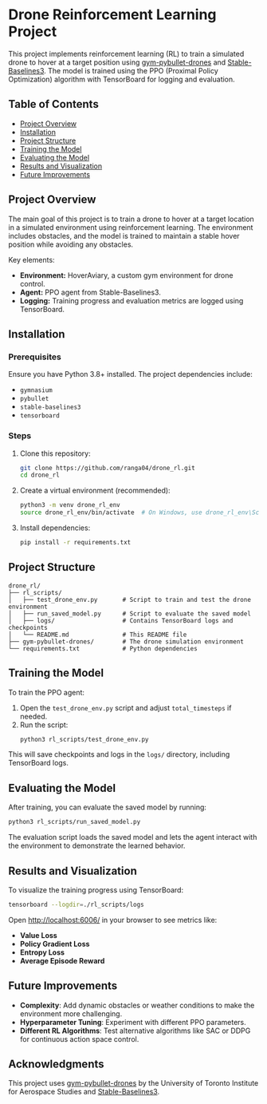 


# Drone Reinforcement Learning Project

This project implements reinforcement learning (RL) to train a simulated drone to hover at a target position using [gym-pybullet-drones](https://github.com/utiasDSL/gym-pybullet-drones) and [Stable-Baselines3](https://stable-baselines3.readthedocs.io/). The model is trained using the PPO (Proximal Policy Optimization) algorithm with TensorBoard for logging and evaluation.

## Table of Contents
- [Project Overview](#project-overview)
- [Installation](#installation)
- [Project Structure](#project-structure)
- [Training the Model](#training-the-model)
- [Evaluating the Model](#evaluating-the-model)
- [Results and Visualization](#results-and-visualization)
- [Future Improvements](#future-improvements)

## Project Overview
The main goal of this project is to train a drone to hover at a target location in a simulated environment using reinforcement learning. The environment includes obstacles, and the model is trained to maintain a stable hover position while avoiding any obstacles.

Key elements:
- **Environment:** HoverAviary, a custom gym environment for drone control.
- **Agent:** PPO agent from Stable-Baselines3.
- **Logging:** Training progress and evaluation metrics are logged using TensorBoard.

## Installation

### Prerequisites
Ensure you have Python 3.8+ installed. The project dependencies include:
- `gymnasium`
- `pybullet`
- `stable-baselines3`
- `tensorboard`

### Steps
1. Clone this repository:
   ```bash
   git clone https://github.com/ranga04/drone_rl.git
   cd drone_rl
   ```

2. Create a virtual environment (recommended):
   ```bash
   python3 -m venv drone_rl_env
   source drone_rl_env/bin/activate  # On Windows, use drone_rl_env\Scripts\activate
   ```

3. Install dependencies:
   ```bash
   pip install -r requirements.txt
   ```

## Project Structure
```plaintext
drone_rl/
├── rl_scripts/
│   ├── test_drone_env.py       # Script to train and test the drone environment
│   ├── run_saved_model.py      # Script to evaluate the saved model
│   ├── logs/                   # Contains TensorBoard logs and checkpoints
│   └── README.md               # This README file
├── gym-pybullet-drones/        # The drone simulation environment
└── requirements.txt            # Python dependencies
```

## Training the Model

To train the PPO agent:
1. Open the `test_drone_env.py` script and adjust `total_timesteps` if needed.
2. Run the script:
   ```bash
   python3 rl_scripts/test_drone_env.py
   ```

This will save checkpoints and logs in the `logs/` directory, including TensorBoard logs.

## Evaluating the Model

After training, you can evaluate the saved model by running:
```bash
python3 rl_scripts/run_saved_model.py
```

The evaluation script loads the saved model and lets the agent interact with the environment to demonstrate the learned behavior.

## Results and Visualization

To visualize the training progress using TensorBoard:
```bash
tensorboard --logdir=./rl_scripts/logs
```

Open [http://localhost:6006/](http://localhost:6006/) in your browser to see metrics like:
- **Value Loss**
- **Policy Gradient Loss**
- **Entropy Loss**
- **Average Episode Reward**

## Future Improvements
- **Complexity**: Add dynamic obstacles or weather conditions to make the environment more challenging.
- **Hyperparameter Tuning**: Experiment with different PPO parameters.
- **Different RL Algorithms**: Test alternative algorithms like SAC or DDPG for continuous action space control.

## Acknowledgments
This project uses [gym-pybullet-drones](https://github.com/utiasDSL/gym-pybullet-drones) by the University of Toronto Institute for Aerospace Studies and [Stable-Baselines3](https://stable-baselines3.readthedocs.io/).
